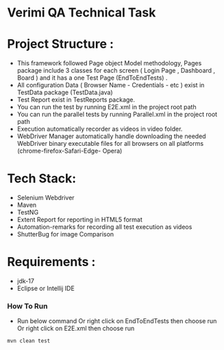 # Verimi QA Technical Task

# Project Structure :
- This framework followed Page object Model methodology, Pages package include 3 classes for each screen ( Login Page , Dashboard , Board ) and it has a one Test Page (EndToEndTests) .
- All configuration Data (  Browser Name - Credentials - etc ) exist in TestData package (TestData.java)
- Test Report exist in TestReports package.
- You can run the test by running E2E.xml in the project root path
- You can run the parallel tests by running Parallel.xml in the project root path
- Execution automatically recorder as videos in video folder.
- WebDriver Manager automatically handle downloading the needed WebDriver binary executable files for all browsers on all platforms (chrome-firefox-Safari-Edge- Opera)

# Tech Stack:

- Selenium Webdriver
- Maven
- TestNG
- Extent Report for reporting in HTML5 format
- Automation-remarks for recording all test execution as videos
- ShutterBug for image Comparison 

# Requirements :
- jdk-17
- Eclipse or Intellij IDE


### How To Run 
- Run below command Or right click on EndToEndTests then choose run Or  right click on E2E.xml then choose run 
```aidl
mvn clean test
```

